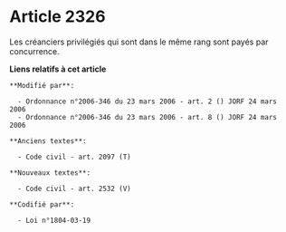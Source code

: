 # Article 2326

Les créanciers privilégiés qui sont dans le même rang sont payés par concurrence.

**Liens relatifs à cet article**

	**Modifié par**:

	  - Ordonnance n°2006-346 du 23 mars 2006 - art. 2 () JORF 24 mars 2006
	  - Ordonnance n°2006-346 du 23 mars 2006 - art. 8 () JORF 24 mars 2006

	**Anciens textes**:

	  - Code civil - art. 2097 (T)

	**Nouveaux textes**:

	  - Code civil - art. 2532 (V)

	**Codifié par**:

	  - Loi n°1804-03-19
